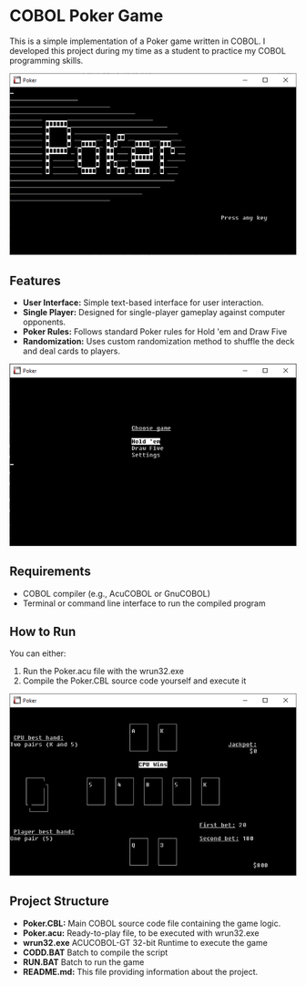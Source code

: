 # COBOL Poker Game

This is a simple implementation of a Poker game written in COBOL. I developed this project during my time as a student to practice my COBOL programming skills.

![Splash image](splash.png)

## Features

- **User Interface:** Simple text-based interface for user interaction.
- **Single Player:** Designed for single-player gameplay against computer opponents.
- **Poker Rules:** Follows standard Poker rules for Hold 'em and Draw Five
- **Randomization:** Uses custom randomization method to shuffle the deck and deal cards to players.

![Menu image](menu.png)

## Requirements

- COBOL compiler (e.g., AcuCOBOL or GnuCOBOL)
- Terminal or command line interface to run the compiled program

## How to Run
You can either:
1. Run the Poker.acu file with the wrun32.exe
2. Compile the Poker.CBL source code yourself and execute it

![Game image](game.png)


## Project Structure

- **Poker.CBL:** Main COBOL source code file containing the game logic.
- **Poker.acu:** Ready-to-play file, to be executed with wrun32.exe
- **wrun32.exe** ACUCOBOL-GT 32-bit Runtime to execute the game
- **CODD.BAT** Batch to compile the script
- **RUN.BAT** Batch to run the game
- **README.md:** This file providing information about the project.
